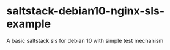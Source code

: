 # saltstack-debian10-nginx-sls-example
A basic saltstack sls for debian 10 with simple test mechanism
